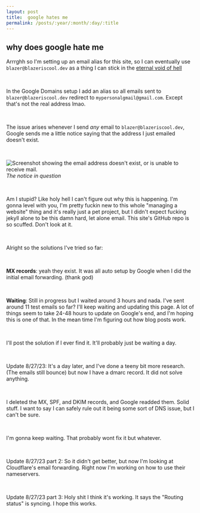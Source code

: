 ```yaml
---
layout: post
title:  google hates me
permalink: /posts/:year/:month/:day/:title
---
```


## why does google hate me

Arrrghh so I'm setting up an email alias for this site, so I can eventually use `blazer@blazeriscool.dev` as a thing I can stick in the [eternal void of hell](/eternalvoidofhell)

<br>

In the Google Domains setup I add an alias so all emails sent to `blazer@blazeriscool.dev` redirect to `mypersonalgmail@gmail.com`. Except that's not the real address lmao.

<br>

The issue arises whenever I send *any* email to `blazer@blazeriscool.dev`, Google sends me a little notice saying that the address I just emailed doesn't exist.

<br>

![Screenshot showing the email address doesn't exist, or is unable to receive mail.](https://cdn.discordapp.com/attachments/657929187004514304/1145201919120392274/firefox_40gy4l5ygv.png)
*The notice in question*

<br>

Am I stupid? Like holy hell I can't figure out why this is happening. I'm gonna level with you, I'm pretty fuckin new to this whole "managing a website" thing and it's really just a pet project, but I didn't expect fucking jekyll alone to be this damn hard, let alone email. This site's GitHub repo is so scuffed. Don't look at it.

<br>

Alright so the solutions I've tried so far:

<br>

**MX records**: yeah they exist. It was all auto setup by Google when I did the initial email forwarding. (thank god)

<br>

**Waiting**: Still in progress but I waited around 3 hours and nada. I've sent around 11 test emails so far? I'll keep waiting and updating this page. A lot of things seem to take 24-48 hours to update on Google's end, and I'm hoping this is one of that. In the mean time I'm figuring out how blog posts work.

<br>

I'll post the solution if I ever find it. It'll probably just be waiting a day.

<br>

Update 8/27/23: It's a day later, and I've done a teeny bit more research. (The emails still bounce) but now I have a dmarc record. It did not solve anything.

<br>

I deleted the MX, SPF, and DKIM records, and Google readded them. Solid stuff. I want to say I can safely rule out it being some sort of DNS issue, but I can't be sure.

<br>

I'm gonna keep waiting. That probably wont fix it but whatever.

<br>

Update 8/27/23 part 2: So it didn't get better, but now I'm looking at Cloudflare's email forwarding. Right now I'm working on how to use their nameservers.

<br>

Update 8/27/23 part 3: Holy shit I think it's working. It says the "Routing status" is syncing. I hope this works.
